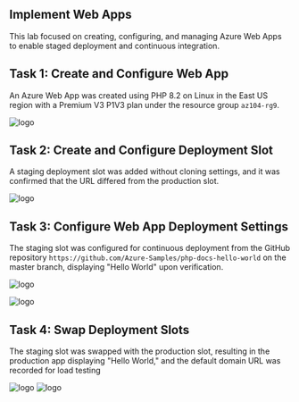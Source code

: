 ## Implement Web Apps

This lab focused on creating, configuring, and managing Azure Web Apps to enable staged deployment and continuous integration.

## Task 1: Create and Configure Web App

An Azure Web App was created using PHP 8.2 on Linux in the East US region with a Premium V3 P1V3 plan under the resource group `az104-rg9`.  

![logo](https://github.com/dy1000/Azure-Administrator-AZ-104-Labs/blob/main/Labs/All-Files/lab9a-pic1.png?raw=true)

## Task 2: Create and Configure Deployment Slot

A staging deployment slot was added without cloning settings, and it was confirmed that the URL differed from the production slot.  

![logo](https://github.com/dy1000/Azure-Administrator-AZ-104-Labs/blob/main/Labs/All-Files/lab9a-pic2.png?raw=true)

## Task 3: Configure Web App Deployment Settings

The staging slot was configured for continuous deployment from the GitHub repository `https://github.com/Azure-Samples/php-docs-hello-world` on the master branch, displaying "Hello World" upon verification.  

![logo](https://github.com/dy1000/Azure-Administrator-AZ-104-Labs/blob/main/Labs/All-Files/lab9a-pic3.png?raw=true)

![logo](https://github.com/dy1000/Azure-Administrator-AZ-104-Labs/blob/main/Labs/All-Files/lab9a-pic4.png?raw=true)

## Task 4: Swap Deployment Slots

The staging slot was swapped with the production slot, resulting in the production app displaying "Hello World," and the default domain URL was recorded for load testing

![logo](https://github.com/dy1000/Azure-Administrator-AZ-104-Labs/blob/main/Labs/All-Files/lab9a-pic5.png?raw=true)
![logo](https://github.com/dy1000/Azure-Administrator-AZ-104-Labs/blob/main/Labs/All-Files/lab9a-pic6.png?raw=true)

